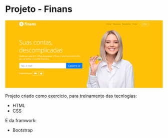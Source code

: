 # Projeto - Finans </h1>

<img src="preview.png">

<p>Projeto criado como exercicio, para treinamento das tecnlogias:</p>

<ul>
    <li>HTML</li>
    <li>CSS</li>
</ul>

<p>E da framwork:</p>

<ul>
    <li>Bootstrap</li>
</ul>